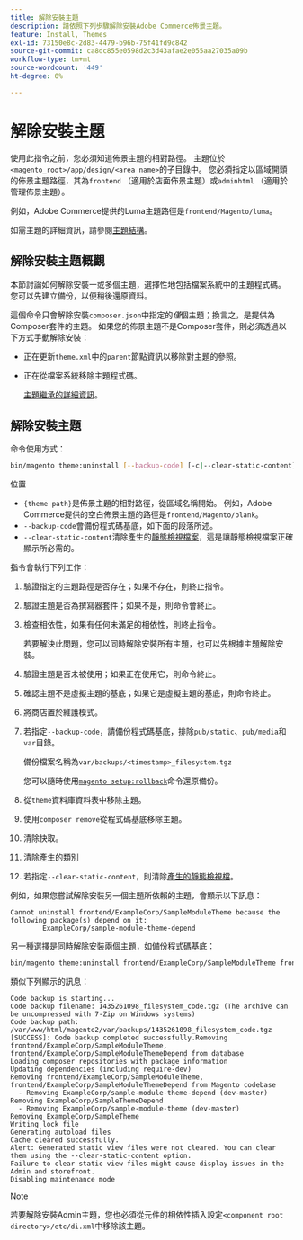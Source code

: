 ```yaml
---
title: 解除安裝主題
description: 請依照下列步驟解除安裝Adobe Commerce佈景主題。
feature: Install, Themes
exl-id: 73150e8c-2d83-4479-b96b-75f41fd9c842
source-git-commit: ca8dc855e0598d2c3d43afae2e055aa27035a09b
workflow-type: tm+mt
source-wordcount: '449'
ht-degree: 0%

---
```


# 解除安裝主題

使用此指令之前，您必須知道佈景主題的相對路徑。 主題位於`<magento_root>/app/design/<area name>`的子目錄中。 您必須指定以區域開頭的佈景主題路徑，其為`frontend` （適用於店面佈景主題）或`adminhtml` （適用於管理佈景主題）。

例如，Adobe Commerce提供的Luma主題路徑是`frontend/Magento/luma`。

如需主題的詳細資訊，請參閱[主題結構](https://developer.adobe.com/commerce/frontend-core/guide/themes/structure/)。

## 解除安裝主題概觀

本節討論如何解除安裝一或多個主題，選擇性地包括檔案系統中的主題程式碼。 您可以先建立備份，以便稍後還原資料。

這個命令只會解除安裝`composer.json`中指定的&#x200B;*僅*&#x200B;個主題；換言之，是提供為Composer套件的主題。 如果您的佈景主題不是Composer套件，則必須透過以下方式手動解除安裝：

* 正在更新`theme.xml`中的`parent`節點資訊以移除對主題的參照。
* 正在從檔案系統移除主題程式碼。

  [主題繼承的詳細資訊](https://developer.adobe.com/commerce/frontend-core/guide/themes/inheritance/)。

## 解除安裝主題

命令使用方式：

```bash
bin/magento theme:uninstall [--backup-code] [-c|--clear-static-content] {theme path} ... {theme path}
```

位置

* `{theme path}`是佈景主題的相對路徑，從區域名稱開始。 例如，Adobe Commerce提供的空白佈景主題的路徑是`frontend/Magento/blank`。
* `--backup-code`會備份程式碼基底，如下面的段落所述。
* `--clear-static-content`清除產生的[靜態檢視檔案](../../configuration/cli/static-view-file-deployment.md)，這是讓靜態檢視檔案正確顯示所必需的。

指令會執行下列工作：

1. 驗證指定的主題路徑是否存在；如果不存在，則終止指令。
1. 驗證主題是否為撰寫器套件；如果不是，則命令會終止。
1. 檢查相依性，如果有任何未滿足的相依性，則終止指令。

   若要解決此問題，您可以同時解除安裝所有主題，也可以先根據主題解除安裝。

1. 驗證主題是否未被使用；如果正在使用它，則命令終止。
1. 確認主題不是虛擬主題的基底；如果它是虛擬主題的基底，則命令終止。
1. 將商店置於維護模式。
1. 若指定`--backup-code`，請備份程式碼基底，排除`pub/static`、`pub/media`和`var`目錄。

   備份檔案名稱為`var/backups/<timestamp>_filesystem.tgz`

   您可以隨時使用[`magento setup:rollback`](uninstall-modules.md#roll-back-the-file-system-database-or-media-files)命令還原備份。

1. 從`theme`資料庫資料表中移除主題。
1. 使用`composer remove`從程式碼基底移除主題。
1. 清除快取。
1. 清除產生的類別
1. 若指定`--clear-static-content`，則清除[產生的靜態檢視檔](../../configuration/cli/static-view-file-deployment.md)。

例如，如果您嘗試解除安裝另一個主題所依賴的主題，會顯示以下訊息：

```
Cannot uninstall frontend/ExampleCorp/SampleModuleTheme because the following package(s) depend on it:
        ExampleCorp/sample-module-theme-depend
```

另一種選擇是同時解除安裝兩個主題，如備份程式碼基底：

```bash
bin/magento theme:uninstall frontend/ExampleCorp/SampleModuleTheme frontend/ExampleCorp/SampleModuleThemeDepend --backup-code
```

類似下列顯示的訊息：

```
Code backup is starting...
Code backup filename: 1435261098_filesystem_code.tgz (The archive can be uncompressed with 7-Zip on Windows systems)
Code backup path: /var/www/html/magento2/var/backups/1435261098_filesystem_code.tgz
[SUCCESS]: Code backup completed successfully.Removing frontend/ExampleCorp/SampleModuleTheme, frontend/ExampleCorp/SampleModuleThemeDepend from database
Loading composer repositories with package information
Updating dependencies (including require-dev)
Removing frontend/ExampleCorp/SampleModuleTheme, frontend/ExampleCorp/SampleModuleThemeDepend from Magento codebase
  - Removing ExampleCorp/sample-module-theme-depend (dev-master)
Removing ExampleCorp/SampleThemeDepend
  - Removing ExampleCorp/sample-module-theme (dev-master)
Removing ExampleCorp/SampleTheme
Writing lock file
Generating autoload files
Cache cleared successfully.
Alert: Generated static view files were not cleared. You can clear them using the --clear-static-content option.
Failure to clear static view files might cause display issues in the Admin and storefront.
Disabling maintenance mode
```

>[!NOTE]
>
>若要解除安裝Admin主題，您也必須從元件的相依性插入設定`<component root directory>/etc/di.xml`中移除該主題。
